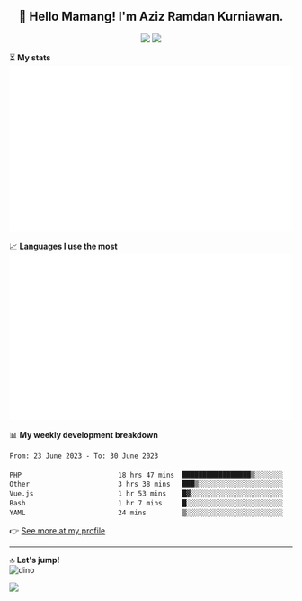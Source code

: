 <h2 align="center">👋 Hello Mamang! I'm Aziz Ramdan Kurniawan.</h2>  
<p align="center">
  <img src="https://komarev.com/ghpvc/?username=azizramdan">
  <img src="https://wakatime.com/badge/user/90056fa0-4c31-4eca-954e-2a3ac05896f9.svg">
</p>
    
⏳ **My stats**  
![](https://raw.githubusercontent.com/azizramdan/github-stats/master/generated/overview.svg#gh-dark-mode-only)

📈 **Languages I use the most**  
![](https://raw.githubusercontent.com/azizramdan/github-stats/master/generated/languages.svg#gh-dark-mode-only)

📊 **My weekly development breakdown**
<!--START_SECTION:waka-->

```txt
From: 23 June 2023 - To: 30 June 2023

PHP                        18 hrs 47 mins  █████████████████▒░░░░░░░   69.26 %
Other                      3 hrs 38 mins   ███▒░░░░░░░░░░░░░░░░░░░░░   13.41 %
Vue.js                     1 hr 53 mins    █▓░░░░░░░░░░░░░░░░░░░░░░░   06.94 %
Bash                       1 hr 7 mins     █░░░░░░░░░░░░░░░░░░░░░░░░   04.17 %
YAML                       24 mins         ▒░░░░░░░░░░░░░░░░░░░░░░░░   01.52 %
```

<!--END_SECTION:waka-->
👉 [See more at my profile](https://wakatime.com/@azizramdan)
***
🔝 **Let's jump!**  
![dino](https://raw.githubusercontent.com/azizramdan/azizramdan/master/dino.gif)  

![](https://hit.yhype.me/github/profile?user_id=27954794)
